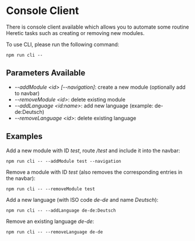 # Console Client

There is console client available which allows you to automate some routine Heretic tasks such as creating or removing new modules.

To use CLI, please run the following command:

```
npm run cli --
```

## Parameters Available

* *--addModule &lt;id&gt; [--navigation]*: create a new module (optionally add to navbar)
* *--removeModule &lt;id&gt;*: delete existing module
* *--addLanguage &lt;id:name&gt;*: add new language (example: de-de:Deutsch)
* *--removeLanguage &lt;id&gt;*: delete existing language

## Examples

Add a new module with ID *test*, route */test* and include it into the navbar:

```
npm run cli -- --addModule test --navigation
```

Remove a module with ID *test* (also removes the corresponding entries in the navbar):

```
npm run cli -- --removeModule test
```

Add a new language (with ISO code *de-de* and name *Deutsch*):

```
npm run cli -- --addLanguage de-de:Deutsch
```

Remove an existing language *de-de*:

```
npm run cli -- --removeLanguage de-de
```